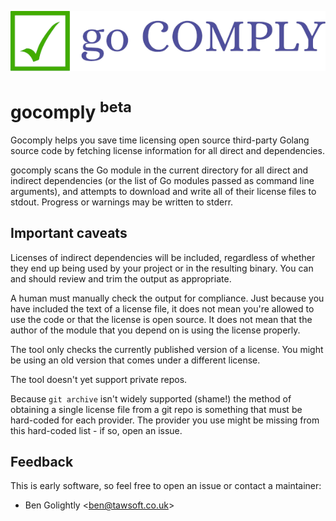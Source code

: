![gocomply logo](gocomply.png)

# gocomply <sup>beta</sup>

Gocomply helps you save time licensing open source third-party Golang source
code by fetching license information for all direct and dependencies.

gocomply scans the Go module in the current directory for all direct and
indirect dependencies (or the list of Go modules passed as command line
arguments), and attempts to download and write all of their license files to
stdout. Progress or warnings may be written to stderr.

## Important caveats

Licenses of indirect dependencies will be included, regardless of whether
they end up being used by your project or in the resulting binary. You can
and should review and trim the output as appropriate.

A human must manually check the output for compliance. Just because you have
included the text of a license file, it does not mean you're allowed to use
the code or that the license is open source. It does not mean that the
author of the module that you depend on is using the license properly.

The tool only checks the currently published version of a license. You might
be using an old version that comes under a different license.

The tool doesn't yet support private repos.

Because `git archive` isn't widely supported (shame!) the method of
obtaining a single license file from a git repo is something that must be
hard-coded for each provider. The provider you use might be missing from
this hard-coded list - if so, open an issue.

## Feedback

This is early software, so feel free to open an issue or contact a maintainer:

* Ben Golightly <[ben@tawsoft.co.uk](mailto:ben@tawsoft.co.uk)>
